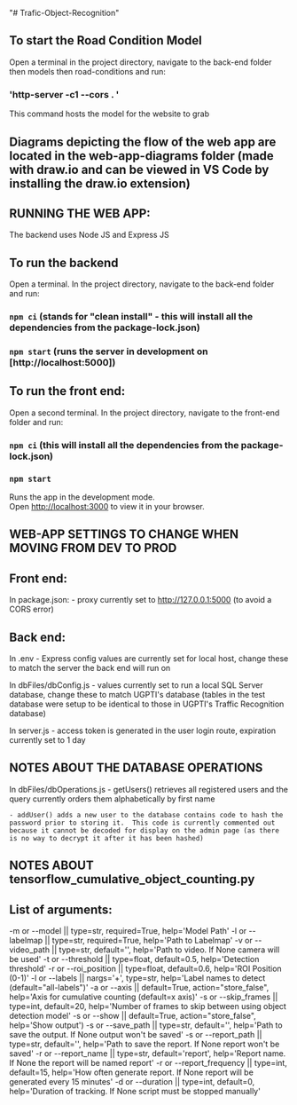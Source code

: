 "# Trafic-Object-Recognition" 

## To start the Road Condition Model
Open a terminal in the project directory, navigate to the back-end folder then models then road-conditions and run:
### 'http-server -c1 --cors . '
This command hosts the model for the website to grab


## Diagrams depicting the flow of the web app are located in the web-app-diagrams folder (made with draw.io and can be viewed in VS Code by installing the draw.io extension)


## RUNNING THE WEB APP:
The backend uses Node JS and Express JS 
## To run the backend
Open a terminal. In the project directory, navigate to the back-end folder and run:
### `npm ci` (stands for "clean install" - this will install all the dependencies from the package-lock.json)
### `npm start` (runs the server in development on [http://localhost:5000])

## To run the front end:
Open a second terminal.  In the project directory, navigate to the front-end folder and run:
### `npm ci` (this will install all the dependencies from the package-lock.json)
### `npm start`

Runs the app in the development mode.\
Open [http://localhost:3000](http://localhost:3000) to view it in your browser.


## WEB-APP SETTINGS TO CHANGE WHEN MOVING FROM DEV TO PROD
## Front end:
In package.json:
    - proxy currently set to http://127.0.0.1:5000 (to avoid a CORS error)
## Back end:
In .env
    - Express config values are currently set for local host, change these to match the server the back end will run on

In dbFiles/dbConfig.js
    - values currently set to run a local SQL Server database, change these to match UGPTI's database (tables in the test database were setup to be identical to those in UGPTI's Traffic Recognition database)

In server.js
    - access token is generated in the user login route, expiration currently set to 1 day 


## NOTES ABOUT THE DATABASE OPERATIONS
In dbFiles/dbOperations.js
    - getUsers() retrieves all registered users and the query currently orders them alphabetically by first name

    - addUser() adds a new user to the database contains code to hash the password prior to storing it.  This code is currently commented out because it cannot be decoded for display on the admin page (as there is no way to decrypt it after it has been hashed)


## NOTES ABOUT tensorflow_cumulative_object_counting.py
## List of arguments:
-m or --model               || type=str, required=True, help='Model Path'
-l or --labelmap            || type=str, required=True, help='Path to Labelmap'
-v or --video_path          || type=str, default='', help='Path to video. If None camera will be used'
-t or --threshold           || type=float, default=0.5, help='Detection threshold'
-r or --roi_position        || type=float, default=0.6, help='ROI Position (0-1)'
-l or --labels              || nargs='+', type=str, help='Label names to detect (default="all-labels")'
-a or --axis                || default=True, action="store_false", help='Axis for cumulative counting (default=x axis)'
-s or --skip_frames         || type=int, default=20, help='Number of frames to skip between using object detection model'
-s or --show                || default=True, action="store_false", help='Show output')
-s or --save_path           || type=str, default='', help='Path to save the output. If None output won\'t be saved'
-s or --report_path         || type=str, default='', help='Path to save the report. If None report won\'t be saved'
-r or --report_name         || type=str, default='report', help='Report name. If None the report will be named report'
-r or --report_frequency    || type=int, default=15, help='How often generate report. If None report will be generated every 15 minutes'
-d or --duration            || type=int, default=0, help='Duration of tracking. If None script must be stopped manually'
